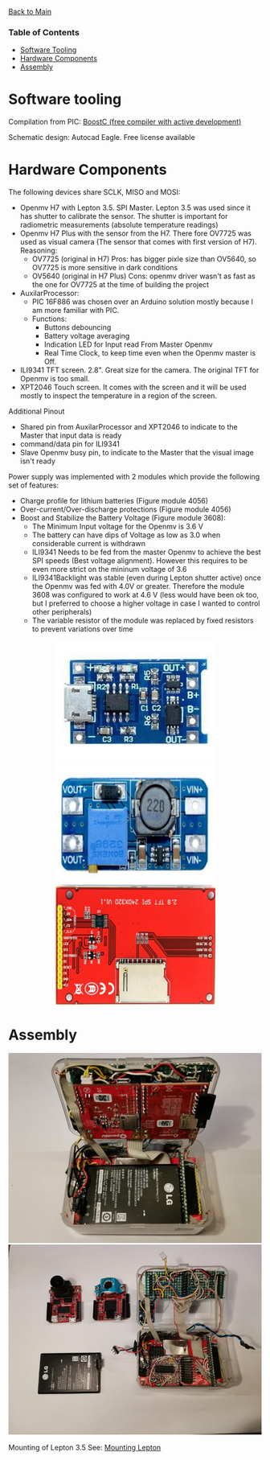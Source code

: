 [Back to Main](../README.md)

### Table of Contents  

- [Software Tooling](#software_tooling)  
- [Hardware Components](#hardware_components)  
- [Assembly](#assembly)


<a name="software_tooling"/>

# Software tooling

Compilation from PIC: [BoostC (free compiler with active development)](http://www.sourceboost.com/Products/BoostC/Overview.html)

Schematic design: Autocad Eagle. Free license available

<a name="hardware"/>

# Hardware Components

The following devices share SCLK, MISO and MOSI:

- Openmv H7 with Lepton 3.5. SPI Master. Lepton 3.5 was used since it has shutter to calibrate the sensor. The shutter is important for radiometric measurements (absolute temperature readings)
- Openmv H7 Plus with the sensor from the H7. There fore OV7725 was used as visual camera (The sensor that comes with first version of H7). Reasoning:
  - OV7725 (original in H7) Pros: has bigger pixle size than OV5640, so OV7725 is more sensitive in dark conditions
  - OV5640  (original in H7 Plus) Cons: openmv driver wasn't as fast as the one for OV7725 at the time of building the project
- AuxilarProcessor:
  - PIC 16F886 was chosen over an Arduino solution mostly because I am more familiar with PIC.
  - Functions:
    - Buttons debouncing
    - Battery voltage averaging
    - Indication LED for Input read From Master Openmv
    - Real Time Clock, to keep time even when the Openmv master is Off.
- ILI9341 TFT screen. 2.8". Great size for the camera. The original TFT for Openmv is too small.
- XPT2046 Touch screen. It comes with the screen and it will be used mostly to inspect the temperature in a region of the screen.

Additional Pinout

- Shared pin from AuxilarProcessor and XPT2046 to indicate to the Master that input data is ready
- command/data pin for ILI9341
- Slave Openmv busy pin, to indicate to the Master that the visual image isn't ready

Power supply was implemented with 2 modules which provide the following set of features:

* Charge profile for lithium batteries (Figure module 4056)
* Over-current/Over-discharge protections (Figure module 4056)
* Boost and Stabilize the Battery Voltage (Figure module 3608):
  * The Minimum Input voltage for the Openmv is 3.6 V
  * The battery can have dips of Voltage as low as 3.0 when considerable current is withdrawn
  * ILI9341 Needs to be fed from the master Openmv to achieve the best SPI speeds (Best voltage alignment). However this requires to be even more strict on the mininum voltage of 3.6
  * ILI9341Backlight was stable (even during Lepton shutter active) once the Openmv was fed with 4.0V or greater. Therefore the module 3608 was configured to work at 4.6 V (less would have been ok too, but I preferred to choose a higher voltage in case I wanted to control other peripherals) 
  * The variable resistor of the module was replaced by fixed resistors to prevent variations over time


<p align="center">
<img width="320" height="240" src="../doc/external/charger_module_TP4056.JPG">
<img width="320" height="240" src="../doc/external/voltage_regulator_MT3608.JPG">
<img width="320" height="240" src="../doc/external/screen_2_8_inch.jpg">
</p>

<a name="assembly"/>

# Assembly

![Inside](../photos/Dev_20210205_inside_assembled_v_1_0.jpg)
![Inside look at the auxiliar processor PIC 16F886](../photos/Dev_20210105_inside_disassembled_v_1_0.jpg)

Mounting of Lepton 3.5 See: [Mounting Lepton](../doc/lepton_mounting.md)
